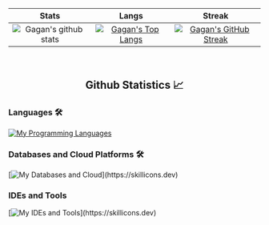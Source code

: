 
|  Stats      | Langs           | Streak  |
|:-------------:|:-------------:|:-----:|
| ![Gagan's github stats](https://github-readme-stats.vercel.app/api?username=GaganReddyin&show_icons=true&title_color=74ff0a&icon_color=74ff0a&text_color=9f9f9f&bg_color=2D2D2D)      | [![Gagan's Top Langs](https://github-readme-stats.vercel.app/api/top-langs/?username=GaganReddyin&layout=compact&title_color=74ff0a&icon_color=74ff0a&text_color=9f9f9f&bg_color=2D2D2D)](https://github.com/GaganReddyin?tab=repositories) | [![Gagan's GitHub Streak](https://github-readme-streak-stats.herokuapp.com/?user=GaganReddyin&theme=dark&background=2D2D2D&currStreakLabel=74ff0a&ring=74ff0a&fire=74ff0a&sideLabels=74ff0a)](https://github.com/GaganReddyin?tab=repositories) | 



<br/>
<h2 align="center"> Github Statistics 📈</h2>

### Languages 🛠 
[![My Programming Languages](https://skillicons.dev/icons?i=java,python,html,css,javascript)](https://skillicons.dev)

### Databases and Cloud Platforms 🛠 
[![My Databases and Cloud](https://skillicons.dev/icons?i=mysql,netlify,render,vercel,)](https://skillicons.dev)

### IDEs and Tools
[![My IDEs and Tools](https://skillicons.dev/icons?i=vscode,git,github,)](https://skillicons.dev)




<!--START_SECTION:waka--








